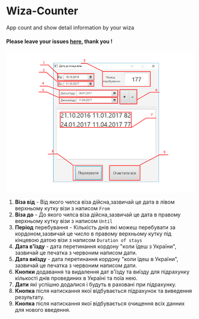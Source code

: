 # Wiza-Counter
App count and show detail information by your wiza
#### Please leave your issues  [here](https://github.com/Partizanin/Wiza-Counter/issues/1), thank you !

![alt tag](https://github.com/Partizanin/Wiza-Counter/raw/master/Wiza-Couner-tutorials.png)

1. **Віза від** - Від якого чилса віза дійсна,зазвичай це дата в лівом верхньому кутку візи з написом `From`
2. **Віза до** -  До якого чилса віза дійсна,зазвичай це дата в правому верхньому кутку візи з написом `Until`
3. **Період** перебування - Кількість днів які можеш перебувати за кордоном,зазвичай це число в правому верхньому кутку під кінцевою датою візи з написом `Duration of stays`
4. **Дата в'їзду** - дата перетинання кордону "коли їдеш з України", зазвичай це печатка з червоним написом дати.
5. **Дата виїзду** - дата перетинання кордону "коли їдеш в України", зазвичай це печатка з червоним написом дати.
6. **Кнопки** додавання та видалення дат в'їзду та виїзду для підрахунку кількості днів провединих в Україні та поїа нею.
7. **Дати** які успішно додалися і будуть в раховані при підрахунку.
8. **Кнопка** після натискання якої відбувається підрахунок та виведення результату.
9. **Кнопка** після натискання якої відбувається очищення всіх данних для нового введення.

